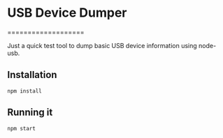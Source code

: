 # USB Device Dumper
===================

Just a quick test tool to dump basic USB device information using
node-usb.

## Installation

```
npm install
```

## Running it

```
npm start
```
